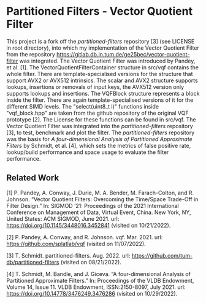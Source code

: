 # Partitioned Filters - Vector Quotient Filter
This project is a fork off the *partitioned-filters* repository [3] (see LICENSE in root directory), into which my implementation of the Vector Quotient Filter from the repository https://gitlab.db.in.tum.de/ge25bec/vector-quotient-filter was integrated. The Vector Quotient Filter was introduced by Pandey, et al. [1].
The VectorQuotientFilterContainer structure in src/vqf contains the whole filter. There are template-specialised versions for the structure that support AVX2 or AVX512 intrinsics. The scalar and AVX2 structure supports lookups, insertions or removals of input keys, the AVX512 version only supports lookups and insertions.
The VQFBlock structure represents a block inside the filter. There are again template-specialised versions of it for the different SIMD levels. The "select(uint8_t i)" functions inside "vqf_block.hpp" are taken from the github repository of the original VQF prototype [2]. The License for these functions can be found in src/vqf.
The Vector Quotient Filter was integrated into the *partitioned-filters* repository [3], to test, benchmark and plot the filter. The *partitioned-filters* repository was the basis for *A four-dimensional Analysis of Partitioned Approximate Filters* by Schmidt, et al. [4], which sets the metrics of false positive rate, lookup/build performance and space usage to evaluate the filter performance.

## Related Work

[1] P. Pandey, A. Conway, J. Durie, M. A. Bender, M. Farach-Colton, and R. Johnson. “Vector Quotient Filters: Overcoming the Time/Space Trade-Off in Filter Design.” In: SIGMOD ’21: Proceedings of the 2021 International Conference on Management of Data, Virtual Event, China. New York, NY, United States: ACM SIGMOD, June 2021. url: https://doi.org/10.1145/3448016.3452841 (visited on 10/21/2022).

[2] P. Pandey, A. Conway, and R. Johnson. vqf. Mar. 2021. url: https://github.com/splatlab/vqf (visited on 11/07/2022).

[3] T. Schmidt. partitioned-filters. Aug. 2022. url: https://github.com/tum-db/partitioned-filters (visited on 08/21/2022).

[4] T. Schmidt, M. Bandle, and J. Giceva. “A four-dimensional Analysis of Partitioned Approximate Filters.” In: Proceedings of the VLDB Endowment, Volume 14, Issue 11. VLDB Endowment, ISSN:2150-8097, July 2021. url: https://doi.org/10.14778/3476249.3476286 (visited on 10/29/2022).